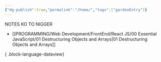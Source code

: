 ```yaml
---
{"dg-publish":true,"permalink":"/home/","tags":["gardenEntry"]}
---
```





NOTES KO TO NIGGER


- [[PROGRAMMING/Web Development/FrontEnd/React JS/00 Essential JavaScript/01 Destructuring Objects and Arrays\|01 Destructuring Objects and Arrays]]

{ .block-language-dataview}
